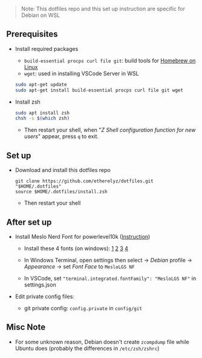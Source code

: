 > Note: This dotfiles repo and this set up instruction are specific for Debian on WSL 

## Prerequisites

- Install required packages
    - `build-essential procps curl file git`: build tools for [Homebrew on Linux](https://docs.brew.sh/Homebrew-on-Linux#requirements)
    - `wget`: used in installing VSCode Server in WSL
    
    ```bash
    sudo apt-get update
    sudo apt-get install build-essential procps curl file git wget
    ```

- Install zsh

    ```bash
    sudo apt install zsh
    chsh -s $(which zsh)
    ```
    
    - Then restart your shell, when "*Z Shell configuration function for new users*" appear, press `q` to exit.

## Set up

- Download and install this dotfiles repo

    ```shell
    git clone https://github.com/etherelyz/dotfiles.git "$HOME/.dotfiles"
    source $HOME/.dotfiles/install.zsh
    ```
    - Then restart your shell

## After set up

- Install Meslo Nerd Font for powerlevel10k ([Instruction](https://github.com/romkatv/powerlevel10k?tab=readme-ov-file#meslo-nerd-font-patched-for-powerlevel10k))

    - Install these 4 fonts (on windows): [1](https://github.com/romkatv/powerlevel10k-media/raw/master/MesloLGS%20NF%20Regular.ttf) [2](https://github.com/romkatv/powerlevel10k-media/raw/master/MesloLGS%20NF%20Bold.ttf) [3](https://github.com/romkatv/powerlevel10k-media/raw/master/MesloLGS%20NF%20Italic.ttf) [4](https://github.com/romkatv/powerlevel10k-media/raw/master/MesloLGS%20NF%20Bold%20Italic.ttf)
    
    - In Windows Terminal, open settings then select → *Debian* profile → *Appearance* → set *Font Face* to `MesloLGS NF`

    - In VSCode, set `"terminal.integrated.fontFamily": "MesloLGS NF"` in settings.json

- Edit private config files:
    - git private config: `config.private` in `config/git`

## Misc Note

- For some unknown reason, Debian doesn't create `zcompdump` file while Ubuntu does (probably the differences in `/etc/zsh/zshrc`)
